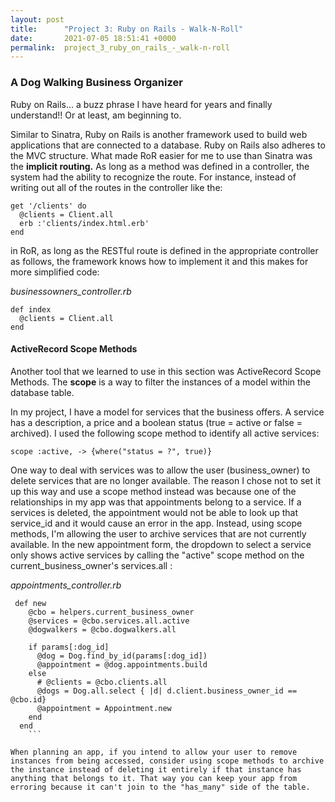 ```yaml
---
layout: post
title:      "Project 3: Ruby on Rails - Walk-N-Roll"
date:       2021-07-05 18:51:41 +0000
permalink:  project_3_ruby_on_rails_-_walk-n-roll
---
```


### A Dog Walking Business Organizer

Ruby on Rails... a buzz phrase I have heard for years and finally understand!! Or at least, am beginning to.

Similar to Sinatra, Ruby on Rails is another framework used to build web applications that are connected to a database. Ruby on Rails also adheres to the MVC structure. What made RoR easier for me to use than Sinatra was the **implicit routing.** As long as a method was defined in a controller, the system had the ability to recognize the route. For instance, instead of writing out all of the routes in the controller like the:

```
get '/clients' do 
  @clients = Client.all 
  erb :'clients/index.html.erb'
end 
```

in RoR, as long as the RESTful route is defined in the appropriate controller as follows, the framework knows how to implement it and this makes for more simplified code:

*businessowners_controller.rb*
```
def index 
  @clients = Client.all 
end 
```

#### ActiveRecord Scope Methods 

Another tool that we learned to use in this section was ActiveRecord Scope Methods. The **scope** is a way to filter the instances of a model within the database table. 

In my project, I have a model for services that the business offers. A service has a description, a price and a boolean status (true = active or false = archived). I used the following scope method to identify all active services: 

```
scope :active, -> {where("status = ?", true)}
```

One way to deal with services was to allow the user (business_owner) to delete services that are no longer available. The reason I chose not to set it up this way and use a scope method instead was because one of the relationships in my app was that appointments belong to a service. If a services is deleted, the appointment would not be able to look up that service_id and it would cause an error in the app. Instead, using scope methods, I'm allowing the user to archive services that are not currently available. In the new appointment form, the dropdown to select a service only shows active services by calling the "active" scope method on the current_business_owner's services.all : 

*appointments_controller.rb*
```
 def new
    @cbo = helpers.current_business_owner
    @services = @cbo.services.all.active
    @dogwalkers = @cbo.dogwalkers.all

    if params[:dog_id]
      @dog = Dog.find_by_id(params[:dog_id])
      @appointment = @dog.appointments.build
    else
      # @clients = @cbo.clients.all
      @dogs = Dog.all.select { |d| d.client.business_owner_id == @cbo.id}
      @appointment = Appointment.new
    end
  end
	```

When planning an app, if you intend to allow your user to remove instances from being accessed, consider using scope methods to archive the instance instead of deleting it entirely if that instance has anything that belongs to it. That way you can keep your app from erroring because it can't join to the "has_many" side of the table.

